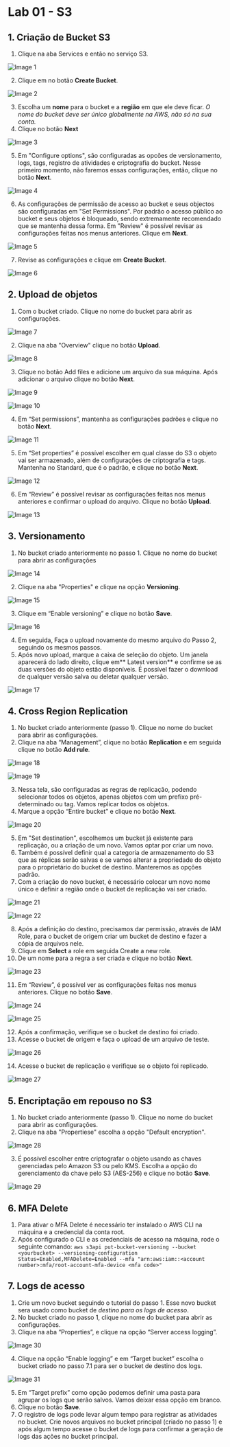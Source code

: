 # Lab 01 - S3

## 1.  Criação de Bucket S3

1.  Clique na aba Services e então no serviço S3.

![Image 1](https://d2yblsmsldwfto.cloudfront.net/csap/lab01/lab-01-s3-01.png)

2.  Clique em no botão **Create Bucket**.

![Image 2](https://d2yblsmsldwfto.cloudfront.net/csap/lab01/lab-01-s3-02.png)

3.  Escolha um **nome** para o bucket e a **região** em que ele deve ficar. *O nome do bucket deve ser único globalmente na AWS, não só na sua conta.*
4.  Clique no botão **Next**

![Image 3](https://d2yblsmsldwfto.cloudfront.net/csap/lab01/lab-01-s3-03.png)

5.  Em "Configure options", são configuradas as opcões de versionamento, logs, tags, registro de atividades e criptografia do bucket. Nesse primeiro momento, não faremos essas configurações, então, clique no botão **Next**.

![Image 4](https://d2yblsmsldwfto.cloudfront.net/csap/lab01/lab-01-s3-04.png)

6.  As configurações de permissão de acesso ao bucket e seus objectos são configuradas em "Set Permissions". Por padrão o acesso público ao bucket e seus objetos é bloqueado, sendo extremamente recomendado que se mantenha dessa forma. Em "Review" é possível revisar as configurações feitas nos menus anteriores. Clique em **Next**.

![Image 5](https://d2yblsmsldwfto.cloudfront.net/csap/lab01/lab-01-s3-05.png)

7.  Revise as configurações e clique em **Create Bucket**.

![Image 6](https://d2yblsmsldwfto.cloudfront.net/csap/lab01/lab-01-s3-06.png)

## 2.  Upload de objetos

1.  Com o bucket criado. Clique no nome do bucket para abrir as configurações.

![Image 7](https://d2yblsmsldwfto.cloudfront.net/csap/lab01/lab-01-s3-07.png)

2.  Clique na aba "Overview" clique no botão **Upload**.

![Image 8](https://d2yblsmsldwfto.cloudfront.net/csap/lab01/lab-01-s3-08.png)

3.  Clique no botão Add files e adicione um arquivo da sua máquina. Após adicionar o arquivo clique no botão **Next**.

![Image 9](https://d2yblsmsldwfto.cloudfront.net/csap/lab01/lab-01-s3-09.png)

![Image 10](https://d2yblsmsldwfto.cloudfront.net/csap/lab01/lab-01-s3-10.png)

4.  Em “Set permissions”, mantenha as configurações padrões e clique no botão **Next**.

![Image 11](https://d2yblsmsldwfto.cloudfront.net/csap/lab01/lab-01-s3-11.png)

5.  Em “Set properties” é possível escolher em qual classe do S3 o objeto vai ser armazenado, além de configurações de criptografia e tags. Mantenha no Standard, que é o padrão, e clique no botão **Next**.

![Image 12](https://d2yblsmsldwfto.cloudfront.net/csap/lab01/lab-01-s3-12.png)

6.  Em “Review” é possível revisar as configurações feitas nos menus anteriores e confirmar o upload do arquivo. Clique no botão **Upload**.

![Image 13](https://d2yblsmsldwfto.cloudfront.net/csap/lab01/lab-01-s3-13.png)

## 3.  Versionamento

1.  No bucket criado anteriormente no passo 1. Clique no nome do bucket para abrir as configurações

![Image 14](https://d2yblsmsldwfto.cloudfront.net/csap/lab01/lab-01-s3-14.png)

2.  Clique na aba "Properties" e clique na opção **Versioning**.

![Image 15](https://d2yblsmsldwfto.cloudfront.net/csap/lab01/lab-01-s3-15.png)

3.  Clique em “Enable versioning” e clique no botão **Save**.

![Image 16](https://d2yblsmsldwfto.cloudfront.net/csap/lab01/lab-01-s3-16.png)

4.  Em seguida, Faça o upload novamente do mesmo arquivo do Passo 2, seguindo os mesmos passos.
5.  Após novo upload, marque a caixa de seleção do objeto. Um janela aparecerá do lado direito, clique em** Latest version** e confirme se as duas versões do objeto estão disponíveis. É possível fazer o download de qualquer versão salva ou deletar qualquer versão.

![Image 17](https://d2yblsmsldwfto.cloudfront.net/csap/lab01/lab-01-s3-17.png)

## 4.  Cross Region Replication

1.  No bucket criado anteriormente (passo 1). Clique no nome do bucket para abrir as configurações.
2.  Clique na aba “Management”, clique no botão **Replication** e em seguida clique no botão **Add rule**.

![Image 18](https://d2yblsmsldwfto.cloudfront.net/csap/lab01/lab-01-s3-18.png)

![Image 19](https://d2yblsmsldwfto.cloudfront.net/csap/lab01/lab-01-s3-19.png)

3.  Nessa tela, são configuradas as regras de replicação, podendo selecionar todos os objetos, apenas objetos com um prefixo pré-determinado ou tag. Vamos replicar todos os objetos.
4.  Marque a opção “Entire bucket” e clique no botão **Next**.

![Image 20](https://d2yblsmsldwfto.cloudfront.net/csap/lab01/lab-01-s3-20.png)

5.  Em "Set destination", escolhemos um bucket já existente para replicação, ou a criação de um novo. Vamos optar por criar um novo.
6.  Também é possível definir qual a categoria de armazenamento do S3 que as réplicas serão salvas e se vamos alterar a propriedade do objeto para o proprietário do bucket de destino. Manteremos as opções padrão.
7.  Com a criação do novo bucket, é necessário colocar um novo nome único e definir a região onde o bucket de replicação vai ser criado.

![Image 21](https://d2yblsmsldwfto.cloudfront.net/csap/lab01/lab-01-s3-21.png)

![Image 22](https://d2yblsmsldwfto.cloudfront.net/csap/lab01/lab-01-s3-22.png)

8.  Após a definição do destino, precisamos dar permissão, através de IAM Role, para o bucket de origem criar um bucket de destino e fazer a cópia de arquivos nele.
9.  Clique em **Select** a role em seguida Create a new role.
10.  De um nome para a regra a ser criada e clique no botão **Next**.

![Image 23](https://d2yblsmsldwfto.cloudfront.net/csap/lab01/lab-01-s3-23.png)

11.  Em “Review”, é possível ver as configurações feitas nos menus anteriores. Clique no botão **Save**.

![Image 24](https://d2yblsmsldwfto.cloudfront.net/csap/lab01/lab-01-s3-24.png)

![Image 25](https://d2yblsmsldwfto.cloudfront.net/csap/lab01/lab-01-s3-25.png)

12.  Após a confirmação, verifique se o bucket de destino foi criado.
13.  Acesse o bucket de origem e faça o upload de um arquivo de teste.

![Image 26](https://d2yblsmsldwfto.cloudfront.net/csap/lab01/lab-01-s3-26.png)

14.  Acesse o bucket de replicação e verifique se o objeto foi replicado.

![Image 27](https://d2yblsmsldwfto.cloudfront.net/csap/lab01/lab-01-s3-27.png)

## 5.  Encriptação em repouso no S3

1.  No bucket criado anteriormente (passo 1). Clique no nome do bucket para abrir as configurações.
2.  Clique na aba "Propertiese" escolha a opção "Default encryption".

![Image 28](https://d2yblsmsldwfto.cloudfront.net/csap/lab01/lab-01-s3-28.png)

3.  É possível escolher entre criptografar o objeto usando as chaves gerenciadas pelo Amazon S3 ou pelo KMS. Escolha a opção do gerenciamento da chave pelo S3 (AES-256) e clique no botão **Save**.

![Image 29](https://d2yblsmsldwfto.cloudfront.net/csap/lab01/lab-01-s3-29.png)

## 6.  MFA Delete

1.  Para ativar o MFA Delete é necessário ter instalado o AWS CLI na máquina e a credencial da conta root.
2.  Após configurado o CLI e as credenciais de acesso na máquina, rode o seguinte comando:
```aws s3api put-bucket-versioning --bucket <yourbucket> --versioning-configuration Status=Enabled,MFADelete=Enabled --mfa "arn:aws:iam::<account number>:mfa/root-account-mfa-device <mfa code>"```

## 7.  Logs de acesso

1.  Crie um novo bucket seguindo o tutorial do passo 1. Esse novo bucket sera usado como bucket de *destino para os logs de acesso*.
2.  No bucket criado no passo 1, clique no nome do bucket para abrir as configurações.
3.  Clique na aba “Properties”, e clique na opção “Server access logging”.

![Image 30](https://d2yblsmsldwfto.cloudfront.net/csap/lab01/lab-01-s3-30.png)

4.  Clique na opção “Enable logging” e em “Target bucket” escolha o bucket criado no passo 7.1 para ser o bucket de destino dos logs.

![Image 31](https://d2yblsmsldwfto.cloudfront.net/csap/lab01/lab-01-s3-31.png)

5.  Em “Target prefix” como opção podemos definir uma pasta para agrupar os logs que serão salvos. Vamos deixar essa opção em branco.
6.  Clique no botão **Save**.
7.  O registro de logs pode levar algum tempo para registrar as atividades no bucket. Crie novos arquivos no bucket principal (criado no passo 1) e após algum tempo acesse o bucket de logs para confirmar a geração de logs das ações no bucket principal.